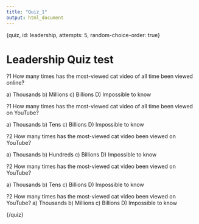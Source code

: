```yaml
---
title: "Quiz_1"
output: html_document
---
```


{quiz, id: leadership, attempts: 5, random-choice-order: true}
# Leadership Quiz test

?1 How many times has the most-viewed cat video of all time been viewed online?

a) Thousands
b) Millions
c) Billions
D) Impossible to know

?1 How many times has the most-viewed cat video of all time been viewed on YouTube?

a) Thousands
b) Tens
c) Billions
D) Impossible to know

?2 How many times has the most-viewed cat video been viewed on YouTube?

a) Thousands
b) Hundreds
c) Billions
D) Impossible to know

?2 How many times has the most-viewed cat video been viewed on YouTube?

a) Thousands
b) Tens
c) Billions
D) Impossible to know

?2 How many times has the most-viewed cat video been viewed on YouTube?
a) Thousands
b) Millions
c) Billions
D) Impossible to know

{/quiz}